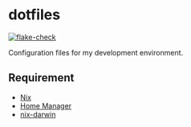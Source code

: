 # dotfiles

[![flake-check](https://github.com/kazu728/dotfiles/actions/workflows/check.yml/badge.svg)](https://github.com/kazu728/dotfiles/actions/workflows/check.yml)

Configuration files for my development environment.

## Requirement

- [Nix](https://nixos.org/download.html#nix-install-macos "Nix")
- [Home Manager](https://github.com/nix-community/home-manager "Home Manager")
- [nix-darwin](https://github.com/LnL7/nix-darwin "nix-darwin")
